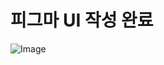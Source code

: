 # 피그마 UI 작성 완료

![Image](https://github.com/user-attachments/assets/e201273e-4e79-4ca8-8bd8-02120af8916e)
